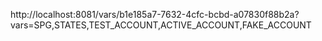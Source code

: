 http://localhost:8081/vars/b1e185a7-7632-4cfc-bcbd-a07830f88b2a?vars=SPG,STATES,TEST_ACCOUNT,ACTIVE_ACCOUNT,FAKE_ACCOUNT